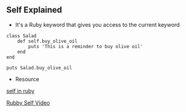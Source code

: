 ## Self Explained 

* It's a Ruby keyword that gives you access to the current keyword 

```
class Salad
    def self.buy_olive_oil
        puts 'This is a reminder to buy olive oil'
    end 
end 

puts Salad.buy_olive_oil
```

* Resource 

[self in ruby](https://www.rubyguides.com/2020/04/self-in-ruby/)

[Rubby Self Video](https://www.youtube.com/watch?v=3CMEr2_zXCw)